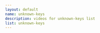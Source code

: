 ```yaml
--- 
layout: default
name: unknown-keys
description: videos for unknown-keys list
list: unknown-keys
---
```


<div class="player">
<div id="player"><!-- "https://www.youtube.com/watch?v={{site.data.lists[page.list][0]}}" --></div>
</div>

